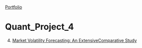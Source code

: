 
[Portfolio](https://github.com/Kapil3003/Kapil3003/edit/main/README.md)

# Quant_Project_4
 

 4. [Market Volatility Forecasting: An ExtensiveComparative Study](https://github.com/Kapil3003/Quant_Project_4/blob/main/Project_4_Volatility%20Forecasting.ipynb)
